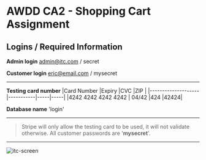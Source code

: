 # AWDD CA2 - Shopping Cart Assignment

## Logins / Required Information
**Admin login**
admin@itc.com / secret


**Customer login**
eric@email.com / mysecret
****
**Testing card number**
|Card Number         |Expiry     |CVC  |ZIP  |
|--------------------|-----------|-----|-----|
|4242 4242 4242 4242 | 04/42     |424  |42424|

**Database name**
'login'

********
 >Stripe will only allow the testing card to be used, it will not validate otherwise.
All customer passwords are '**mysecret**'.

********

![itc-screen](https://user-images.githubusercontent.com/47800618/125064772-e8375500-e0a8-11eb-949e-b3f6d3d03546.png)

